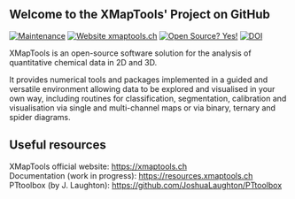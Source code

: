 ## Welcome to the XMapTools' Project on GitHub

[![Maintenance](https://img.shields.io/badge/Maintained%3F-yes-green.svg)](https://github.com/xmaptools/XMapTools_Developers/graphs/commit-activity)
[![Website xmaptools.ch](https://img.shields.io/website-up-down-green-red/http/shields.io.svg)](https://xmaptools.ch)
[![Open Source? Yes!](https://badgen.net/badge/Open%20Source%20%3F/Yes%21/blue?icon=github)](#)
[![DOI](https://zenodo.org/badge/397986784.svg)](https://zenodo.org/badge/latestdoi/397986784)

XMapTools is an open-source software solution for the analysis of quantitative chemical data in 2D and 3D.

It provides numerical tools and packages implemented in a guided and versatile environment allowing data to be explored and visualised in your own way, including routines for classification, segmentation, calibration and visualisation via single and multi-channel maps or via binary, ternary and spider diagrams. 

## Useful resources
XMapTools official website: https://xmaptools.ch <br />
Documentation (work in progress): https://resources.xmaptools.ch <br />
PTtoolbox (by J. Laughton): https://github.com/JoshuaLaughton/PTtoolbox <br />



<!--

**Here are some ideas to get you started:**

🙋‍♀️ A short introduction - what is your organization all about?
🌈 Contribution guidelines - how can the community get involved?
👩‍💻 Useful resources - where can the community find your docs? Is there anything else the community should know?
🍿 Fun facts - what does your team eat for breakfast?
🧙 Remember, you can do mighty things with the power of [Markdown](https://docs.github.com/github/writing-on-github/getting-started-with-writing-and-formatting-on-github/basic-writing-and-formatting-syntax)
-->
